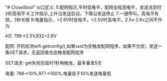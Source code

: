 "# CloseStool" 
io口定义:
5:配网指示,平时低电平，配网全程高电平，发送消息时2秒高电平
6:工作指示,上升沿发送启动，下降沿发送停止
7:一键呼叫，高电平有效，3秒长按
8:电量指示，>2.6V时低电平，<2.5V时高电平，2.5v-2.6v之间不作为


AD:
798->2.5V,832>2.6V

配网:
开机检测wifi.getconfig(),如果ssid为空触发配网程序，如果不为空，发送一条GET请求，无返回值也会触发配网程序

GET请求:
get失败后延时1秒再触发，最多重发5次

电量:
798->10%,977->100%,电量低于10%发送电量低